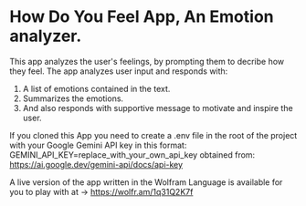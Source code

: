 # How Do You Feel App, An Emotion analyzer.

This app analyzes the user's feelings, by prompting them to decribe how they feel.
The app analyzes user input and responds with:
1. A list of emotions contained in the text.
2. Summarizes the emotions.
3. And also responds with supportive message to motivate and inspire the user.

If you cloned this App you need to create a .env file in the root of the project with your Google Gemini API key in this format:
GEMINI_API_KEY=replace_with_your_own_api_key 
obtained from: https://ai.google.dev/gemini-api/docs/api-key

A live version of the app written in the Wolfram Language is available for you to play with at -> https://wolfr.am/1q31Q2K7f
